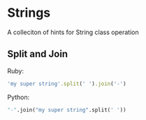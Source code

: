 # Strings

A colleciton of hints for String class operation

## Split and Join

Ruby:
```Ruby
'my super string'.split(' ').join('-')
```

Python:
```Python
"-".join("my super string".split(' '))
```
